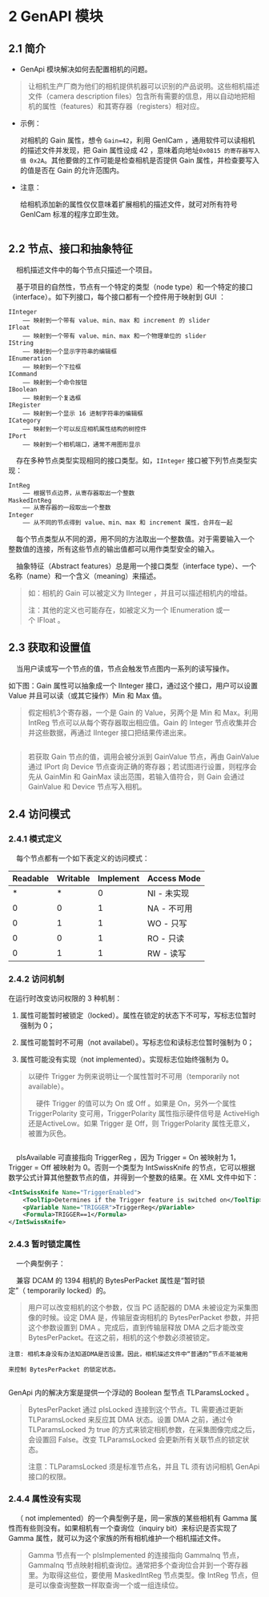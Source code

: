 # 2 GenAPI 模块

## 2.1 简介

- GenApi 模块解决如何去配置相机的问题。

> 让相机生产厂商为他们的相机提供机器可以识别的产品说明。这些相机描述文件（camera description files）包含所有需要的信息，用以自动地把相机的属性（features）和其寄存器（registers）相对应。

- 示例：
  
  对相机的 Gain 属性，想令 `Gain=42`，利用 GenICam ，通用软件可以读相机的描述文件并发现，把 Gain 属性设成 42 ，意味着向地址`0x0815 的寄存器写入值 0x2A`。其他要做的工作可能是检查相机是否提供 Gain 属性，并检查要写入的值是否在 Gain 的允许范围内。

- 注意：
  
  给相机添加新的属性仅仅意味着扩展相机的描述文件，就可对所有符号 GenICam 标准的程序立即生效。

<img src="file:///E:/MarkText/image cache/2022-09-28-15-56-28-image.png" title="" alt="" data-align="center">

## 2.2 节点、接口和抽象特征

    相机描述文件中的每个节点只描述一个项目。

    基于项目的自然性，节点有一个特定的类型（node type）和一个特定的接口（interface）。如下列接口，每个接口都有一个控件用于映射到 GUI ：

```csp
IInteger
    —— 映射到一个带有 value、min、max 和 increment 的 slider
IFloat
    —— 映射到一个带有 value、min、max 和一个物理单位的 slider
IString
    —— 映射到一个显示字符串的编辑框
IEnumeration
    —— 映射到一个下拉框
ICommand
    —— 映射到一个命令按钮
IBoolean
    —— 映射到一个复选框
IRegister
    —— 映射到一个显示 16 进制字符串的编辑框
ICategory
    —— 映射到一个可以反应相机属性结构的树控件
IPort
    —— 映射到一个相机端口，通常不用图形显示
```

    存在多种节点类型实现相同的接口类型。如，`IInteger` 接口被下列节点类型实现：

```cpp
IntReg
    —— 根据节点边界，从寄存器取出一个整数
MaskedIntReg
    —— 从寄存器的一段取出一个整数
Integer
    —— 从不同的节点得到 value、min、max 和 increment 属性，合并在一起
```

    每个节点类型从不同的源，用不同的方法取出一个整数值。对于需要输入一个整数值的连接，所有这些节点的输出值都可以用作类型安全的输入。

    抽象特征（Abstract features）总是用一个接口类型（interface type）、一个名称（name）和一个含义（meaning）来描述。

> 如：相机的 Gain 可以被定义为 IInteger ，并且可以描述相机内的增益。
> 
> 注：其他的定义也可能存在，如被定义为一个 IEnumeration 或一个 IFloat 。

## 2.3 获取和设置值

    当用户读或写一个节点的值，节点会触发节点图内一系列的读写操作。

如下图：Gain 属性可以抽象成一个 IInteger 接口，通过这个接口，用户可以设置 Value 并且可以读（或其它操作）Min 和 Max 值。

> 假定相机3个寄存器，一个是 Gain 的 Value，另两个是 Min 和 Max。利用 IntReg 节点可以从每个寄存器取出相应值。Gain 的 Integer 节点收集并合并这些数据，再通过 IInteger 接口把结果传递出来。

<img src="file:///E:/MarkText/image cache/2022-09-30-09-51-39-image.png" title="" alt="" data-align="center">

> 若获取 Gain 节点的值，调用会被分派到 GainValue 节点，再由 GainValue 通过 IPort 向 Device 节点查询正确的寄存器；若试图进行设置，则程序会先从 GainMin 和 GainMax 读出范围，若输入值符合，则 Gain 会通过 GainValue 和 Device 节点写入相机。

## 2.4 访问模式

### 2.4.1 模式定义

    每个节点都有一个如下表定义的访问模式：

| Readable | Writable | Implement | Access Mode |
| -------- | -------- | --------- | ----------- |
| *        | *        | 0         | NI - 未实现    |
| 0        | 0        | 1         | NA - 不可用    |
| 0        | 1        | 1         | WO - 只写     |
| 0        | 0        | 1         | RO - 只读     |
| 0        | 1        | 1         | RW - 读写     |

### 2.4.2 访问机制

在运行时改变访问权限的 3 种机制：

1. 属性可能暂时被锁定（locked）。属性在锁定的状态下不可写，写标志位暂时强制为 0；

2. 属性可能暂时不可用（not availabel）。写标志位和读标志位暂时强制为 0；

3. 属性可能没有实现（not implemented）。实现标志位始终强制为 0。

> 以硬件 Trigger 为例来说明让一个属性暂时不可用（temporarily not available）。
> 
>     硬件 Trigger 的值可以为 On 或 Off 。如果是 On，另外一个属性 TriggerPolarity 变可用，TriggerPolarity 属性指示硬件信号是 ActiveHigh 还是ActiveLow。如果 Trigger 是 Off，则 TriggerPolarity 属性无意义，被置为灰色。

<img title="" src="file:///E:/MarkText/image cache/2022-09-30-10-44-21-image.png" alt="" data-align="center">

    pIsAvailable 可直接指向 TriggerReg ，因为 Trigger = On 被映射为 1，Trigger = Off 被映射为 0。否则一个类型为 IntSwissKnife 的节点，它可以根据数学公式计算其他整数节点的值，并得到一个整数的结果。在 XML 文件中如下：

```xml
<IntSwissKnife Name="TriggerEnabled">
    <ToolTip>Determines if the Trigger feature is switched on</ToolTip>
    <pVariable Name="TRIGGER">TriggerReg</pVariable>
    <Formula>TRIGGER==1</Formula>
</IntSwissKnife>
```

### 2.4.3 暂时锁定属性

    一个典型例子：

    兼容 DCAM 的 1394 相机的 BytesPerPacket 属性是“暂时锁定”（ temporarily locked）的。

> 用户可以改变相机的这个参数，仅当 PC 适配器的 DMA 未被设定为采集图像的时候。设定 DMA 是，传输层查询相机的 BytesPerPacket 参数，并把这个参数设置到 DMA 。完成后，直到传输层释放 DMA 之后才能改变 BytesPerPacket。在这之前，相机的这个参数必须被锁定。

`注意: 相机本身没有办法知道DMA是否设置。因此，相机描述文件中“普通的”节点不能被用`

`来控制 BytesPerPacket 的锁定状态。`

<img src="file:///E:/MarkText/image cache/2022-09-30-11-18-44-image.png" title="" alt="" data-align="center">

GenApi 内的解决方案是提供一个浮动的 Boolean 型节点 TLParamsLocked 。

> BytesPerPacket 通过 pIsLocked 连接到这个节点。TL 需要通过更新 TLParamsLocked 来反应其 DMA 状态。设置 DMA 之前，通过令 TLParamsLocked 为 true 的方式来锁定相机参数，在采集图像完成之后，会设置回 False。改变 TLParamsLocked 会更新所有关联节点的锁定状态。
> 
> 注意：TLParamsLocked 须是标准节点名，并且 TL 须有访问相机 GenApi 接口的权限。

### 2.4.4 属性没有实现

    （ not implemented）的一个典型例子是，同一家族的某些相机有 Gamma 属性而有些则没有。如果相机有一个查询位（inquiry bit）来标识是否实现了 Gamma 属性，就可以为这个家族的所有相机维护一个相机描述文件。

> Gamma 节点有一个 pIsImplemented 的连接指向 GammaInq 节点，GammaInq 节点映射相机查询位。通常把多个查询位合并到一个寄存器里。为取得这些位，要使用 MaskedIntReg 节点类型。像 IntReg 节点，但是可以像查询整数一样取查询一个或一组连续位。

<img src="file:///E:/MarkText/image cache/2022-09-30-11-41-52-image.png" title="" alt="" data-align="center">

